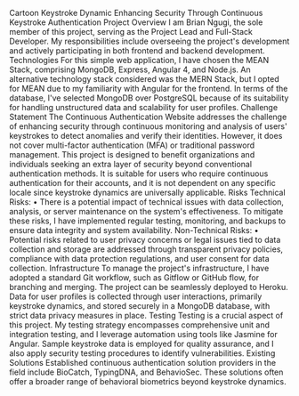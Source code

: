 Cartoon Keystroke Dynamic
Enhancing Security Through Continuous Keystroke Authentication
Project Overview
I am Brian Ngugi, the sole member of this project, serving as the Project Lead and Full-Stack Developer. My responsibilities include overseeing the project's development and actively participating in both frontend and backend development.
Technologies
For this simple web application, I have chosen the MEAN Stack, comprising MongoDB, Express, Angular 4, and Node.js. An alternative technology stack considered was the MERN Stack, but I opted for MEAN due to my familiarity with Angular for the frontend. In terms of the database, I've selected MongoDB over PostgreSQL because of its suitability for handling unstructured data and scalability for user profiles.
Challenge Statement
The Continuous Authentication Website addresses the challenge of enhancing security through continuous monitoring and analysis of users' keystrokes to detect anomalies and verify their identities. However, it does not cover multi-factor authentication (MFA) or traditional password management. This project is designed to benefit organizations and individuals seeking an extra layer of security beyond conventional authentication methods. It is suitable for users who require continuous authentication for their accounts, and it is not dependent on any specific locale since keystroke dynamics are universally applicable.
Risks
Technical Risks:
    • There is a potential impact of technical issues with data collection, analysis, or server maintenance on the system's effectiveness. To mitigate these risks, I have implemented regular testing, monitoring, and backups to ensure data integrity and system availability.
Non-Technical Risks:
    • Potential risks related to user privacy concerns or legal issues tied to data collection and storage are addressed through transparent privacy policies, compliance with data protection regulations, and user consent for data collection.
Infrastructure
To manage the project's infrastructure, I have adopted a standard Git workflow, such as Gitflow or GitHub flow, for branching and merging. The project can be seamlessly deployed to Heroku. Data for user profiles is collected through user interactions, primarily keystroke dynamics, and stored securely in a MongoDB database, with strict data privacy measures in place.
Testing
Testing is a crucial aspect of this project. My testing strategy encompasses comprehensive unit and integration testing, and I leverage automation using tools like Jasmine for Angular. Sample keystroke data is employed for quality assurance, and I also apply security testing procedures to identify vulnerabilities.
Existing Solutions
Established continuous authentication solution providers in the field include BioCatch, TypingDNA, and BehavioSec. These solutions often offer a broader range of behavioral biometrics beyond keystroke dynamics.
